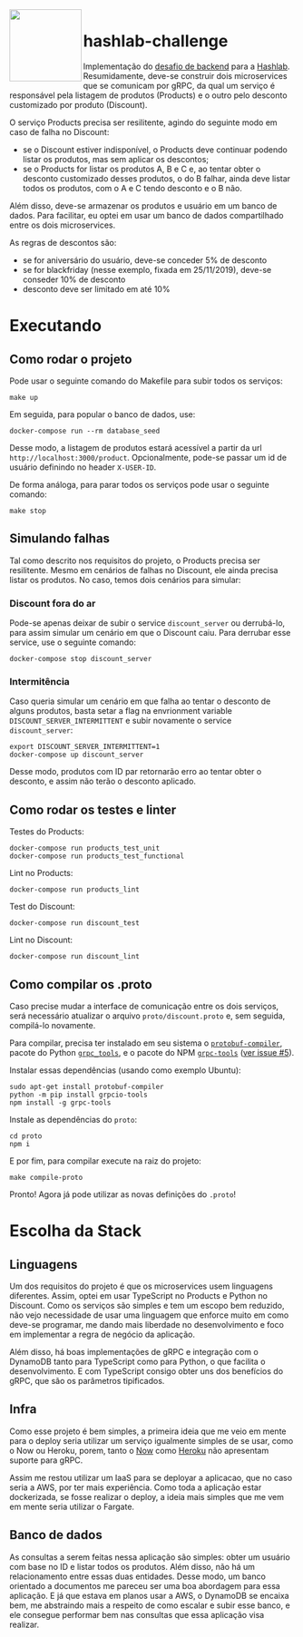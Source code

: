 <img src="https://avatars2.githubusercontent.com/u/24793433?s=200&v=4" width="127px" height="127px" align="left"/>

# hashlab-challenge

Implementação do [desafio de backend](https://github.com/hashlab/hiring/tree/5d9c767101f2fa7021155930839fb790e0451f7e) para a [Hashlab](https://www.hash.com.br/). Resumidamente, deve-se construir dois microservices que se comunicam por gRPC, da qual um serviço é responsável pela listagem de produtos (Products) e o outro pelo desconto customizado por produto (Discount).

O serviço Products precisa ser resilitente, agindo do seguinte modo em caso de falha no Discount:
- se o Discount estiver indisponível, o Products deve continuar podendo listar os produtos, mas sem aplicar os descontos;
- se o Products for listar os produtos A, B e C e, ao tentar obter o desconto customizado desses produtos, o do B falhar, ainda deve listar todos os produtos, com o A e C tendo desconto e o B não.

Além disso, deve-se armazenar os produtos e usuário em um banco de dados. Para facilitar, eu optei em usar um banco de dados compartilhado entre os dois microservices.

As regras de descontos são:
- se for aniversário do usuário, deve-se conceder 5% de desconto
- se for blackfriday (nesse exemplo, fixada em 25/11/2019), deve-se conseder 10% de desconto
- desconto deve ser limitado em até 10%

# Executando

## Como rodar o projeto

Pode usar o seguinte comando do Makefile para subir todos os serviços:

```
make up
```

Em seguida, para popular o banco de dados, use:

```
docker-compose run --rm database_seed
```

Desse modo, a listagem de produtos estará acessível a partir da url `http://localhost:3000/product`. Opcionalmente, pode-se passar um id de usuário definindo no header `X-USER-ID`.

De forma análoga, para parar todos os serviços pode usar o seguinte comando:

```
make stop
```

## Simulando falhas

Tal como descrito nos requisitos do projeto, o Products precisa ser resilitente. Mesmo em cenários de falhas no Discount, ele ainda precisa listar os produtos. No caso, temos dois cenários para simular:

### Discount fora do ar

Pode-se apenas deixar de subir o service `discount_server` ou derrubá-lo, para assim simular um cenário em que o Discount caiu. Para derrubar esse service, use o seguinte comando:

```
docker-compose stop discount_server
```

### Intermitência

Caso queria simular um cenário em que falha ao tentar o desconto de alguns produtos, basta setar a flag na envrionment variable `DISCOUNT_SERVER_INTERMITTENT` e subir novamente o service `discount_server`:

```
export DISCOUNT_SERVER_INTERMITTENT=1
docker-compose up discount_server
```

Desse modo, produtos com ID par retornarão erro ao tentar obter o desconto, e assim não terão o desconto aplicado.

## Como rodar os testes e linter

Testes do Products:

```
docker-compose run products_test_unit
docker-compose run products_test_functional
```

Lint no Products:

```
docker-compose run products_lint
```

Test do Discount:

```
docker-compose run discount_test
```

Lint no Discount:

```
docker-compose run discount_lint
```

## Como compilar os .proto

Caso precise mudar a interface de comunicação entre os dois serviços, será necessário atualizar o arquivo `proto/discount.proto` e, sem seguida, compilá-lo novamente.

Para compilar, precisa ter instalado em seu sistema o [`protobuf-compiler`](https://packages.debian.org/sid/protobuf-compiler), pacote do Python [`grpc_tools`](https://pypi.org/project/grpcio-tools/), e o pacote do NPM [`grpc-tools`](https://www.npmjs.com/package/grpc-tools) ([ver issue #5](https://github.com/macabeus/hashlab-challenge/issues/5)).

Instalar essas dependências (usando como exemplo Ubuntu):

```
sudo apt-get install protobuf-compiler
python -m pip install grpcio-tools
npm install -g grpc-tools
```

Instale as dependências do `proto`:

```
cd proto
npm i
```

E por fim, para compilar execute na raiz do projeto:

```
make compile-proto
```

Pronto! Agora já pode utilizar as novas definições do `.proto`!

# Escolha da Stack

## Linguagens

Um dos requisitos do projeto é que os microservices usem linguagens diferentes. Assim, optei em usar TypeScript no Products e Python no Discount. Como os serviços são simples e tem um escopo bem reduzido, não vejo necessidade de usar uma linguagem que enforce muito em como deve-se programar, me dando mais liberdade no desenvolvimento e foco em implementar a regra de negócio da aplicação.

Além disso, há boas implementações de gRPC e integração com o DynamoDB tanto para TypeScript como para Python, o que facilita o desenvolvimento. E com TypeScript consigo obter uns dos benefícios do gRPC, que são os parâmetros tipificados.

## Infra

Como esse projeto é bem simples, a primeira ideia que me veio em mente para o deploy seria utilizar um serviço igualmente simples de se usar, como o Now ou Heroku, porem, tanto o [Now](https://spectrum.chat/zeit/general/grpc-service-returning-520-origin-error~c3a28953-c7f1-43b1-af4e-b4327a6d7d3e) como [Heroku](https://devcenter.heroku.com/articles/http-routing#http-versions-supported) não apresentam suporte para gRPC.

Assim me restou utilizar um IaaS para se deployar a aplicacao, que no caso seria a AWS, por ter mais experiência. Como toda a aplicação estar dockerizada, se fosse realizar o deploy, a ideia mais simples que me vem em mente seria utilizar o Fargate.

## Banco de dados

As consultas a serem feitas nessa aplicação são simples: obter um usuário com base no ID e listar todos os produtos. Além disso, não há um relacionamento entre essas duas entidades. Desse modo, um banco orientado a documentos me pareceu ser uma boa abordagem para essa aplicação. E já que estava em planos usar a AWS, o DynamoDB se encaixa bem, me abstraindo mais a respeito de como escalar e subir esse banco, e ele consegue performar bem nas consultas que essa aplicação visa realizar.
